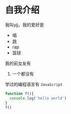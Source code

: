 # 自我介绍

我叫yjj，我的爱好是 

* 唱
* 跳
* rap
* 篮球

我的前女友有

1. 一个都没有


学过的编程语言有 `JavaScript`

```javascript
function f(){
  console.log('hello world')
}
f()
```
